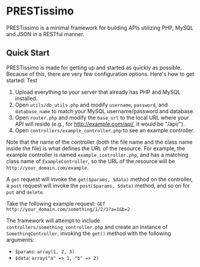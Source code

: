 # PRESTissimo

PRESTissimo is a minimal framework for building APIs utilizing PHP, MySQL and JSON in a RESTful manner.

## Quick Start

PRESTissimo is made for getting up and started as quickly as possible. Because of this, there are very few configuration options. Here's how to get started:
Test
1. Upload everything to your server that already has PHP and MySQL installed.
2. Open `utils/db_utils.php` and modify `username`, `password`, and `database_name` to match your MySQL username/password and database.
3. Open `router.php` and modify the `base_url` to the local URL where your API will reside (e.g., for http://example.com/api/, it would be "/api/").
4. Open `controllers/example_controller.php` to see an example controller.

Note that the name of the controller (both the file name and the class name inside the file) is what defines the URL of the resource. For example, the example controller is named `example_controller.php`, and has a matching class name of `ExampleController`, so the URL of the resource will be `http://your_domain.com/example`.

A `get` request will invoke the `get($params, $data)` method on the controller, a `post` request will invoke the `post($params, $data)` method, and so on for `put` and `delete`.

Take the following example request: `GET http://your_domain.com/something/1/2/3?a=1&b=2`

The framework will attempt to include `controllers/something_controller.php` and create an instance of `SomethingController`, invoking the `get()` method with the following arguments:

- `$params`: `array(1, 2, 3)`
- `$data`: `array("a" => 1, "b" => 2)`
